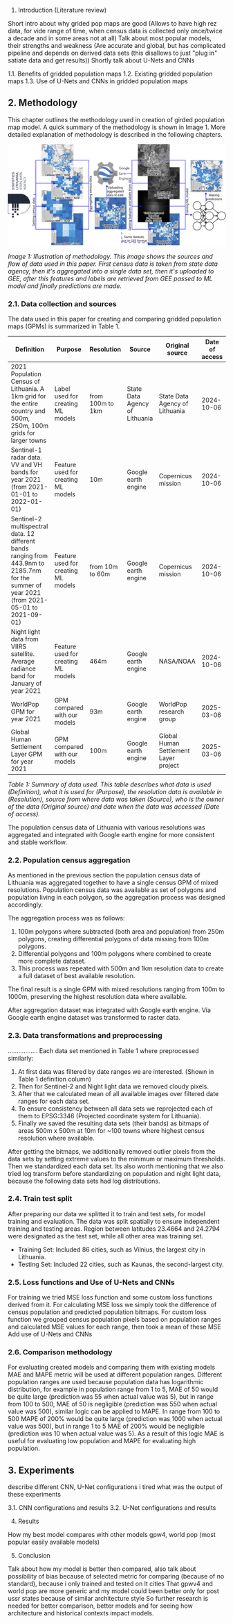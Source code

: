 1. Introduction (Literature review)

Short intro about why grided pop maps are good (Allows to have high rez data, for vide range of time, when census data is collected only once/twice a decade and in some areas not at all)
Talk about most popular models, their strengths and weakness (Are accurate and global, but has complicated pipeline and depends on derived data sets (this disallows to just "plug in" satiate data and get results))
Shortly talk about U-Nets and CNNs 

1.1. Benefits of gridded population maps
1.2. Existing gridded population maps
1.3. Use of U-Nets and CNNs in gridded population maps

## 2. Methodology

This chapter outlines the methodology used in creation of girded population map model. A quick summary of the methodology is shown in Image 1. More detailed explanation of methodology is described in the following chapters.

![](./images/pipeline_export.svg?)

*Image 1: Illustration of methodology. This image shows the sources and flow of data used in this paper. First census data is taken from state data agency, then it's aggregated into a single data set, then it's uploaded to GEE, after this features and labels are retrieved from GEE passed to ML model and finally predictions are made.*

### 2.1. Data collection and sources

The data used in this paper for creating and comparing gridded population maps (GPMs) is summarized in Table 1.

| Definition | Purpose | Resolution | Source | Original source | Date of access |
|------------|---------|------------|--------|-----------------|----------------|
| 2021 Population Census of Lithuania. A 1km grid for the entire country and 500m, 250m, 100m grids for larger towns | Label used for creating ML models | from 100m to 1km | State Data Agency of Lithuania | State Data Agency of Lithuania | 2024-10-06 |
| Sentinel-1 radar data. VV and VH bands for year 2021 (from 2021-01-01 to 2022-01-01) | Feature used for creating ML models | 10m | Google earth engine | Copernicus mission | 2024-10-06 |
| Sentinel-2 multispectral data. 12 different bands ranging from 443.9nm to 2185.7nm for the summer of year 2021 (from 2021-05-01 to 2021-09-01) | Feature used for creating ML models | from 10m to 60m | Google earth engine | Copernicus mission | 2024-10-06 |
| Night light data from VIIRS satellite. Average radiance band for January of year 2021 | Feature used for creating ML models | 464m | Google earth engine | NASA/NOAA | 2024-10-06 |
| WorldPop GPM for year 2021 | GPM compared with our models | 93m | Google earth engine | WorldPop research group | 2025-03-06 |
| Global Human Settlement Layer GPM for year 2021 | GPM compared with our models | 100m | Google earth engine | Global Human Settlement Layer project | 2025-03-06 |

*Table 1: Summary of data used. This table describes what data is used (Definition), what it is used for (Purpose), the resolution data is available in (Resolution), source from where data was taken (Source), who is the owner of the data (Original source) and date when the data was accessed (Date of access).*

The population census data of Lithuania with various resolutions was aggregated and integrated with Google earth engine for more consistent and stable workflow.

### 2.2. Population census aggregation

As mentioned in the previous section the population census data of Lithuania was aggregated together to have a single census GPM of mixed resolutions.
Population census data was available as set of polygons and population living in each polygon, so the aggregation process was designed accordingly.

The aggregation process was as follows:
1. 100m polygons where subtracted (both area and population) from 250m polygons, creating differential polygons of data missing from 100m polygons.
2. Differential polygons and 100m polygons where combined to create more complete dataset.
3. This process was repeated with 500m and 1km resolution data to create a full dataset of best available resolution.

The final result is a single GPM with mixed resolutions ranging from 100m to 1000m, preserving the highest resolution data where available.

After aggregation dataset was integrated with Google earth engine. Via Google earth engine dataset was transformed to raster data.

### 2.3. Data transformations and preprocessing

.................
Each data set mentioned in Table 1 where preprocessed similarly:
1. At first data was filtered by date ranges we are interested. (Shown in Table 1 definition column)
2. Then for Sentinel-2 and Night light data we removed cloudy pixels.
3. After that we calculated mean of all available images over filtered date ranges for each data set.
4. To ensure consistency between all data sets we reprojected each of them to EPSG:3346 (Projected coordinate system for Lithuania).
5. Finally we saved the resulting data sets (their bands) as bitmaps of areas 500m x 500m at 10m for ~100 towns where highest census resolution where available.

After getting the bitmaps, we additionally removed outlier pixels from the data sets by setting extreme values to the minimum or maximum thresholds.
Then we standardized each data set. Its also worth mentioning that we also tried log transform before standardizing on population and night light data, because the following data sets had log distributions.

### 2.4. Train test split

After preparing our data we splitted it to train and test sets, for model training and evaluation. The data was split spatially to ensure independent training and testing areas. Region between latitudes 23.4664
and 24.2794 were designated as the test set, while all other area was training set.
* Training Set: Included 86 cities, such as Vilnius, the largest city in Lithuania.
* Testing Set: Included 22 cities, such as Kaunas, the second-largest city.

### 2.5. Loss functions and Use of U-Nets and CNNs

For training we tried MSE loss function and some custom loss functions derived from it. For calculating MSE loss we simply took the difference of census population and predicted population bitmaps.
For custom loss function we grouped census population pixels based on population ranges and calculated MSE values for each range, then took a mean of these MSE
Add use of U-Nets and CNNs


### 2.6. Comparison methodology

For evaluating created models and comparing them with existing models MAE and MAPE metric will be used at different population ranges. Different population ranges are used because population data has logarithmic distribution, for example in population range from 1 to 5, MAE of 50 would be quite large (prediction was 55 when actual value was 5), but in range from 100 to 500, MAE of 50 is negligible (prediction was 550 when actual value was 500), similar logic can be applied to MAPE. In range from 100 to 500 MAPE of 200% would be quite large (prediction was 1000 when actual value was 500), but in range 1 to 5 MAE of 200% would be negligible (prediction was 10 when actual value was 5).
As a result of this logic MAE is useful for evaluating low population and MAPE for evaluating high population.

## 3. Experiments

describe different CNN, U-Net configurations i tired what was the output of these experiments

3.1. CNN configurations and results
3.2. U-Net configurations and results

4. Results

How my best model compares with other models gpw4, world pop (most popular easily available models)

5. Conclusion

Talk about how my model is better then compared, also talk about possibility of bias because of selected metric for comparing (because of no standard), because i only trained and tested on lt cities
That gpwv4 and world pop are more generic and my model could been better only for post ussr states because of similar architecture style
So further research is needed for better comparison, better models and for seeing how architecture and historical contexts impact models.